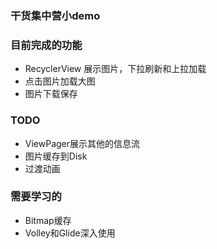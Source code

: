 ### 干货集中营小demo

### 目前完成的功能
- RecyclerView 展示图片，下拉刷新和上拉加载
- 点击图片加载大图
- 图片下载保存

### TODO
- ViewPager展示其他的信息流
- 图片缓存到Disk
- 过渡动画

### 需要学习的
- Bitmap缓存
- Volley和Glide深入使用